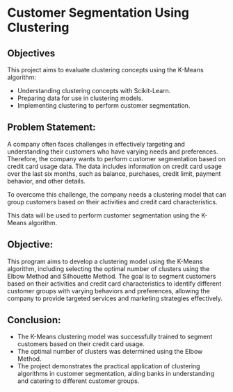 # Customer Segmentation Using Clustering

## Objectives

This project aims to evaluate clustering concepts using the K-Means algorithm:

- Understanding clustering concepts with Scikit-Learn.
- Preparing data for use in clustering models.
- Implementing clustering to perform customer segmentation.

## Problem Statement:

A company often faces challenges in effectively targeting and understanding their customers who have varying needs and preferences. Therefore, the company wants to perform customer segmentation based on credit card usage data. The data includes information on credit card usage over the last six months, such as balance, purchases, credit limit, payment behavior, and other details.

To overcome this challenge, the company needs a clustering model that can group customers based on their activities and credit card characteristics.

This data will be used to perform customer segmentation using the K-Means algorithm.

## Objective:

This program aims to develop a clustering model using the K-Means algorithm, including selecting the optimal number of clusters using the Elbow Method and Silhouette Method. The goal is to segment customers based on their activities and credit card characteristics to identify different customer groups with varying behaviors and preferences, allowing the company to provide targeted services and marketing strategies effectively.

## Conclusion:

- The K-Means clustering model was successfully trained to segment customers based on their credit card usage.
- The optimal number of clusters was determined using the Elbow Method.
- The project demonstrates the practical application of clustering algorithms in customer segmentation, aiding banks in understanding and catering to different customer groups.
